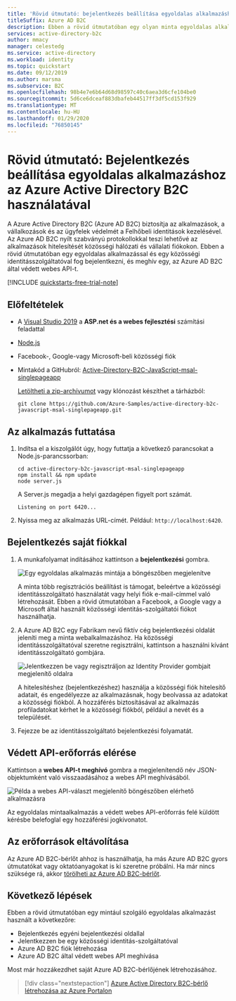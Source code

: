 ```yaml
---
title: 'Rövid útmutató: bejelentkezés beállítása egyoldalas alkalmazáshoz (SPA)'
titleSuffix: Azure AD B2C
description: Ebben a rövid útmutatóban egy olyan minta egyoldalas alkalmazást futtathat, amely Azure Active Directory B2Ct használ a fiókok bejelentkezésének biztosításához.
services: active-directory-b2c
author: mmacy
manager: celestedg
ms.service: active-directory
ms.workload: identity
ms.topic: quickstart
ms.date: 09/12/2019
ms.author: marsma
ms.subservice: B2C
ms.openlocfilehash: 98b4e7e6b64d68d98597c40c6aea3d6cfe104be0
ms.sourcegitcommit: 5d6ce6dceaf883dbafeb44517ff3df5cd153f929
ms.translationtype: MT
ms.contentlocale: hu-HU
ms.lasthandoff: 01/29/2020
ms.locfileid: "76850145"
---
```

# <a name="quickstart-set-up-sign-in-for-a-single-page-app-using-azure-active-directory-b2c"></a>Rövid útmutató: Bejelentkezés beállítása egyoldalas alkalmazáshoz az Azure Active Directory B2C használatával

A Azure Active Directory B2C (Azure AD B2C) biztosítja az alkalmazások, a vállalkozások és az ügyfelek védelmét a Felhőbeli identitások kezelésével. Az Azure AD B2C nyílt szabványú protokollokkal teszi lehetővé az alkalmazások hitelesítését közösségi hálózati és vállalati fiókokon. Ebben a rövid útmutatóban egy egyoldalas alkalmazással és egy közösségi identitásszolgáltatóval fog bejelentkezni, és meghív egy, az Azure AD B2C által védett webes API-t.

[!INCLUDE [quickstarts-free-trial-note](../../includes/quickstarts-free-trial-note.md)]

## <a name="prerequisites"></a>Előfeltételek

- A [Visual Studio 2019](https://www.visualstudio.com/downloads/) a **ASP.net és a webes fejlesztési** számítási feladattal
- [Node.js](https://nodejs.org/en/download/)
- Facebook-, Google-vagy Microsoft-beli közösségi fiók
- Mintakód a GitHubról: [Active-Directory-B2C-JavaScript-msal-singlepageapp](https://github.com/Azure-Samples/active-directory-b2c-javascript-msal-singlepageapp)

    [Letöltheti a zip-archívumot](https://github.com/Azure-Samples/active-directory-b2c-javascript-msal-singlepageapp/archive/master.zip) vagy klónozást készíthet a tárházból:

    ```
    git clone https://github.com/Azure-Samples/active-directory-b2c-javascript-msal-singlepageapp.git
    ```

## <a name="run-the-application"></a>Az alkalmazás futtatása

1. Indítsa el a kiszolgálót úgy, hogy futtatja a következő parancsokat a Node.js-parancssorban:

    ```
    cd active-directory-b2c-javascript-msal-singlepageapp
    npm install && npm update
    node server.js
    ```

    A Server.js megadja a helyi gazdagépen figyelt port számát.

    ```
    Listening on port 6420...
    ```

2. Nyissa meg az alkalmazás URL-címét. Például: `http://localhost:6420`.

## <a name="sign-in-using-your-account"></a>Bejelentkezés saját fiókkal

1. A munkafolyamat indításához kattintson a **bejelentkezési** gombra.

    ![Egy egyoldalas alkalmazás mintája a böngészőben megjelenítve](./media/quickstart-single-page-app/sample-app-spa.png)

    A minta több regisztrációs beállítást is támogat, beleértve a közösségi identitásszolgáltató használatát vagy helyi fiók e-mail-címmel való létrehozását. Ebben a rövid útmutatóban a Facebook, a Google vagy a Microsoft által használt közösségi identitás-szolgáltatói fiókot használhatja.

2. A Azure AD B2C egy Fabrikam nevű fiktív cég bejelentkezési oldalát jeleníti meg a minta webalkalmazáshoz. Ha közösségi identitásszolgáltatóval szeretne regisztrálni, kattintson a használni kívánt identitásszolgáltató gombjára.

    ![Jelentkezzen be vagy regisztráljon az Identity Provider gombjait megjelenítő oldalra](./media/quickstart-single-page-app/sign-in-or-sign-up-spa.png)

    A hitelesítéshez (bejelentkezéshez) használja a közösségi fiók hitelesítő adatait, és engedélyezze az alkalmazásnak, hogy beolvassa az adatokat a közösségi fiókból. A hozzáférés biztosításával az alkalmazás profiladatokat kérhet le a közösségi fiókból, például a nevét és a települését.

3. Fejezze be az identitásszolgáltató bejelentkezési folyamatát.

## <a name="access-a-protected-api-resource"></a>Védett API-erőforrás elérése

Kattintson a **webes API-t meghívó** gombra a megjelenítendő név JSON-objektumként való visszaadásához a webes API meghívásából.

![Példa a webes API-választ megjelenítő böngészőben elérhető alkalmazásra](./media/quickstart-single-page-app/call-api-spa.png)

Az egyoldalas mintaalkalmazás a védett webes API-erőforrás felé küldött kérésbe belefoglal egy hozzáférési jogkivonatot.

## <a name="clean-up-resources"></a>Az erőforrások eltávolítása

Az Azure AD B2C-bérlőt ahhoz is használhatja, ha más Azure AD B2C gyors útmutatókat vagy oktatóanyagokat is ki szeretne próbálni. Ha már nincs szüksége rá, akkor [törölheti az Azure AD B2C-bérlőt](faq.md#how-do-i-delete-my-azure-ad-b2c-tenant).

## <a name="next-steps"></a>Következő lépések

Ebben a rövid útmutatóban egy mintául szolgáló egyoldalas alkalmazást használt a következőre:

* Bejelentkezés egyéni bejelentkezési oldallal
* Jelentkezzen be egy közösségi identitás-szolgáltatóval
* Azure AD B2C fiók létrehozása
* Azure AD B2C által védett webes API meghívása

Most már hozzákezdhet saját Azure AD B2C-bérlőjének létrehozásához.

> [!div class="nextstepaction"]
> [Azure Active Directory B2C-bérlő létrehozása az Azure Portalon](tutorial-create-tenant.md)
